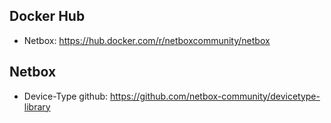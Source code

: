 ## Docker Hub

* Netbox: https://hub.docker.com/r/netboxcommunity/netbox

## Netbox

* Device-Type github: https://github.com/netbox-community/devicetype-library
